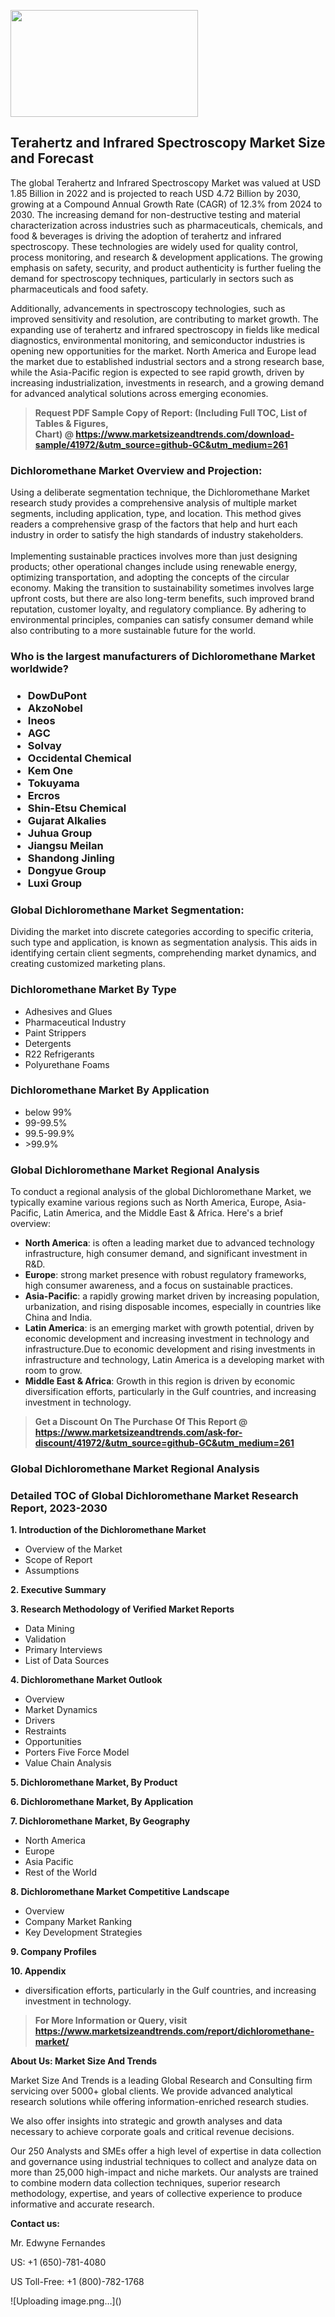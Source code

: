 <p><img class="alignnone size-medium wp-image-20088" src="https://ffe5etoiles.com/wp-content/uploads/2024/12/MST1-300x171.png" alt="" width="300" height="171" /></p><h2>Terahertz and Infrared Spectroscopy Market Size and Forecast</h2><p>The global Terahertz and Infrared Spectroscopy Market was valued at USD 1.85 Billion in 2022 and is projected to reach USD 4.72 Billion by 2030, growing at a Compound Annual Growth Rate (CAGR) of 12.3% from 2024 to 2030. The increasing demand for non-destructive testing and material characterization across industries such as pharmaceuticals, chemicals, and food & beverages is driving the adoption of terahertz and infrared spectroscopy. These technologies are widely used for quality control, process monitoring, and research & development applications. The growing emphasis on safety, security, and product authenticity is further fueling the demand for spectroscopy techniques, particularly in sectors such as pharmaceuticals and food safety.</p><p>Additionally, advancements in spectroscopy technologies, such as improved sensitivity and resolution, are contributing to market growth. The expanding use of terahertz and infrared spectroscopy in fields like medical diagnostics, environmental monitoring, and semiconductor industries is opening new opportunities for the market. North America and Europe lead the market due to established industrial sectors and a strong research base, while the Asia-Pacific region is expected to see rapid growth, driven by increasing industrialization, investments in research, and a growing demand for advanced analytical solutions across emerging economies.</p></p><blockquote id="" class=""><strong>Request PDF Sample Copy of Report: (Including Full TOC, List of Tables &amp; Figures, Chart)&nbsp;@&nbsp;<strong><a href="https://www.marketsizeandtrends.com/download-sample/41972/&utm_source=github-GC&utm_medium=261" target="_blank">https://www.marketsizeandtrends.com/download-sample/41972/&utm_source=github-GC&utm_medium=261</a></strong></strong></blockquote><h3 id="" class="">Dichloromethane Market&nbsp;Overview and Projection:</h3><p id="" class="">Using a deliberate segmentation technique, the Dichloromethane Market research study provides a comprehensive analysis of multiple market segments, including application, type, and location. This method gives readers a comprehensive grasp of the factors that help and hurt each industry in order to satisfy the high standards of industry stakeholders. <br /> <br />Implementing sustainable practices involves more than just designing products; other operational changes include using renewable energy, optimizing transportation, and adopting the concepts of the circular economy. Making the transition to sustainability sometimes involves large upfront costs, but there are also long-term benefits, such improved brand reputation, customer loyalty, and regulatory compliance. By adhering to environmental principles, companies can satisfy consumer demand while also contributing to a more sustainable future for the world.</p><h3 id="" class="">Who is the largest manufacturers of&nbsp;Dichloromethane Market worldwide?</h3><h3 class=""><p><ul><li>DowDuPont </li><li> AkzoNobel </li><li> Ineos </li><li> AGC </li><li> Solvay </li><li> Occidental Chemical </li><li> Kem One </li><li> Tokuyama </li><li> Ercros </li><li> Shin-Etsu Chemical </li><li> Gujarat Alkalies </li><li> Juhua Group </li><li> Jiangsu Meilan </li><li> Shandong Jinling </li><li> Dongyue Group </li><li> Luxi Group</li></ul></p></h3><h3 id="" class="">Global&nbsp;Dichloromethane Market Segmentation:</h3><p id="" class="">Dividing the market into discrete categories according to specific criteria, such type and application, is known as segmentation analysis. This aids in identifying certain client segments, comprehending market dynamics, and creating customized marketing plans.</p><h3 id="" class="">Dichloromethane Market&nbsp;By Type</h3><p><p><ul><li>Adhesives and Glues </li><li> Pharmaceutical Industry </li><li> Paint Strippers </li><li> Detergents </li><li> R22 Refrigerants </li><li> Polyurethane Foams</p></li></ul></p></p><h3 id="" class="">Dichloromethane Market&nbsp;By Application</h3><p class=""><p><ul><li>below 99% </li><li> 99-99.5% </li><li> 99.5-99.9% </li><li> >99.9%</li></ul></p></p><h3 id="" class="">Global Dichloromethane Market Regional Analysis</h3><p id="" class="">To conduct a regional analysis of the global Dichloromethane Market, we typically examine various regions such as North America, Europe, Asia-Pacific, Latin America, and the Middle East &amp; Africa. Here's a brief overview:</p><ul><li><strong>North America</strong>: is often a leading market due to advanced technology infrastructure, high consumer demand, and significant investment in R&amp;D.</li><li><strong>Europe</strong>: strong market presence with robust regulatory frameworks, high consumer awareness, and a focus on sustainable practices.</li><li><strong>Asia-Pacific</strong>: a rapidly growing market driven by increasing population, urbanization, and rising disposable incomes, especially in countries like China and India.</li><li><strong>Latin America</strong>: is an emerging market with growth potential, driven by economic development and increasing investment in technology and infrastructure.Due to economic development and rising investments in infrastructure and technology, Latin America is a developing market with room to grow.</li><li><strong>Middle East &amp; Africa</strong>: Growth in this region is driven by economic diversification efforts, particularly in the Gulf countries, and increasing investment in technology.</li></ul><blockquote id="" class=""><strong>Get a Discount On The Purchase Of This Report @ <strong><a href="https://www.marketsizeandtrends.com/ask-for-discount/41972/&utm_source=github-GC&utm_medium=261" target="_blank">https://www.marketsizeandtrends.com/ask-for-discount/41972/&utm_source=github-GC&utm_medium=261</a></strong></strong></blockquote><h3 id="" class="">Global Dichloromethane Market Regional Analysis</h3><h3 id="" class="">Detailed TOC of Global Dichloromethane Market Research Report, 2023-2030</h3><p id="" class=""><strong>1. Introduction of the Dichloromethane Market</strong></p><ul><li>Overview of the Market</li><li>Scope of Report</li><li>Assumptions</li></ul><p id="" class=""><strong>2. Executive Summary</strong></p><p id="" class=""><strong>3. Research Methodology of Verified Market Reports</strong></p><ul><li>Data Mining</li><li>Validation</li><li>Primary Interviews</li><li>List of Data Sources</li></ul><p id="" class=""><strong>4. Dichloromethane Market Outlook</strong></p><ul><li>Overview</li><li>Market Dynamics</li><li>Drivers</li><li>Restraints</li><li>Opportunities</li><li>Porters Five Force Model</li><li>Value Chain Analysis</li></ul><p id="" class=""><strong>5. Dichloromethane Market, By Product</strong></p><p id="" class=""><strong>6. Dichloromethane Market, By Application</strong></p><p id="" class=""><strong>7. Dichloromethane Market, By Geography</strong></p><ul><li>North America</li><li>Europe</li><li>Asia Pacific</li><li>Rest of the World</li></ul><p id="" class=""><strong>8. Dichloromethane Market Competitive Landscape</strong></p><ul><li>Overview</li><li>Company Market Ranking</li><li>Key Development Strategies</li></ul><p id="" class=""><strong>9. Company Profiles</strong></p><p id="" class=""><strong>10. Appendix</strong></p><ul><li>diversification efforts, particularly in the Gulf countries, and increasing investment in technology.</li></ul><blockquote id="" class=""><strong>For More Information or Query, visit <strong><strong><a href="https://www.marketsizeandtrends.com/report/dichloromethane-market/" target="_blank">https://www.marketsizeandtrends.com/report/dichloromethane-market/</a></strong></strong></strong></blockquote><p id="" class=""><strong>About Us: Market Size And Trends</strong></p><p id="" class="">Market Size And Trends is a leading Global Research and Consulting firm servicing over 5000+ global clients. We provide advanced analytical research solutions while offering information-enriched research studies.</p><p id="" class="">We also offer insights into strategic and growth analyses and data necessary to achieve corporate goals and critical revenue decisions.</p><p id="" class="">Our 250 Analysts and SMEs offer a high level of expertise in data collection and governance using industrial techniques to collect and analyze data on more than 25,000 high-impact and niche markets. Our analysts are trained to combine modern data collection techniques, superior research methodology, expertise, and years of collective experience to produce informative and accurate research.</p><p id="" class=""><strong>Contact us:</strong></p><p id="" class="">Mr. Edwyne Fernandes</p><p id="" class="">US: +1 (650)-781-4080</p><p id="" class="">US Toll-Free: +1 (800)-782-1768</p>
![Uploading image.png…]()
